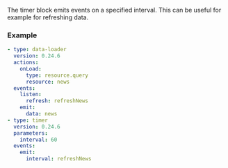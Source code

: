 The timer block emits events on a specified interval. This can be useful for example for refreshing
data.

### Example

```yaml
- type: data-loader
  version: 0.24.6
  actions:
    onLoad:
      type: resource.query
      resource: news
  events:
    listen:
      refresh: refreshNews
    emit:
      data: news
- type: timer
  version: 0.24.6
  parameters:
    interval: 60
  events:
    emit:
      interval: refreshNews
```
